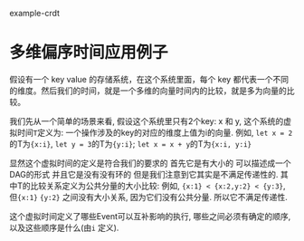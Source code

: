 example-crdt

# 多维偏序时间应用例子

假设有一个 key value 的存储系统，在这个系统里面，每个 key 都代表一个不同的维度。然后我们的时间，就是一个多维的向量时间内的比较，就是多为向量的比较。

我们先从一个简单的场景来看, 假设这个系统里只有2个key:
x 和 y,
这个系统的虚拟时间`T`定义为: 一个操作涉及的key的对应的维度上值为i的向量.
例如, `let x = 2` 的T为`{x:i}`,
`let y = 3`的T为`{y:i}`;
`let x = x + y`的T为`{x:i, y:i}`

显然这个虚拟时间的定义是符合我们的要求的 首先它是有大小的 可以描述成一个DAG的形式 并且它是没有没有环的
但是我们注意到它其实是不满足传递性的. 
其中T的比较关系定义为公共分量的大小比较:
例如, `{x:1} < {x:2,y:2} < {y:3}`, 但`{x:1}` `{y:2}` 之间没有大小关系, 因为它们没有公共分量. 所以它不满足传递性.

这个虚拟时间定义了哪些Event可以互补影响的执行, 哪些之间必须有确定的顺序, 以及这些顺序是什么(由`i` 定义).